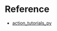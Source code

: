 # Reference

* [action_tutorials_py](https://github.com/ros2/demos/tree/rolling/action_tutorials/action_tutorials_py)